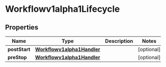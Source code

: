 

# Workflowv1alpha1Lifecycle

## Properties

Name | Type | Description | Notes
------------ | ------------- | ------------- | -------------
**postStart** | [**Workflowv1alpha1Handler**](Workflowv1alpha1Handler.md) |  |  [optional]
**preStop** | [**Workflowv1alpha1Handler**](Workflowv1alpha1Handler.md) |  |  [optional]



